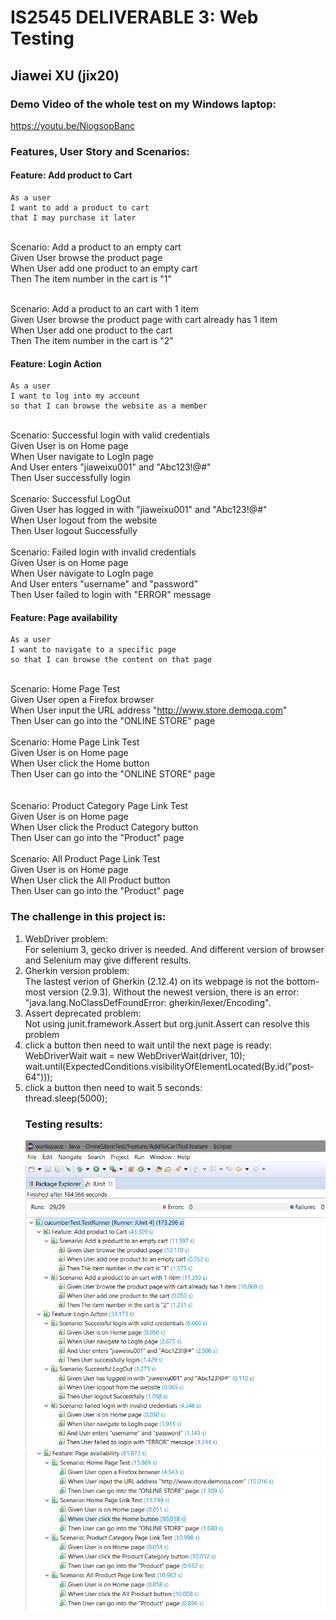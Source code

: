 # IS2545 DELIVERABLE 3: Web Testing 
## Jiawei XU (jix20)
### Demo Video of the whole test on my Windows laptop:
https://youtu.be/NiogsopBanc

### Features, User Story and Scenarios:</br>
#### Feature: Add product to Cart
	
	As a user
	I want to add a product to cart
	that I may purchase it later


</br>Scenario: Add a product to an empty cart
</br>Given User browse the product page
</br>When User add one product to an empty cart
</br>Then The item number in the cart is "1"
</br>

</br>Scenario: Add a product to an cart with 1 item
</br>Given User browse the product page with cart already has 1 item
</br>When User add one product to the cart
</br>Then The item number in the cart is "2"
</br>
#### Feature: Login Action

	As a user
	I want to log into my account 
	so that I can browse the website as a member

</br>Scenario: Successful login with valid credentials
</br>Given User is on Home page
</br>When User navigate to LogIn page
</br>And User enters "jiaweixu001" and "Abc123!@#"
</br>Then User successfully login
</br>
</br>Scenario: Successful LogOut
</br>Given User has logged in with "jiaweixu001" and "Abc123!@#"
</br>When User logout from the website
</br>Then User logout Successfully
</br>
</br>Scenario: Failed login with invalid credentials
</br>Given User is on Home page
</br>When User navigate to LogIn page
</br>And User enters "username" and "password"
</br>Then User failed to login with "ERROR" message
</br>

#### Feature: Page availability

	As a user
	I want to navigate to a specific page 
	so that I can browse the content on that page

</br>Scenario: Home Page Test
</br>Given User open a Firefox browser
</br>When User input the URL address "http://www.store.demoqa.com"
</br>Then User can go into the "ONLINE STORE" page
</br>
</br>Scenario: Home Page Link Test
</br>Given User is on Home page
</br>When User click the Home button
</br>Then User can go into the "ONLINE STORE" page	
</br>
</br>Scenario: Product Category Page Link Test
</br>Given User is on Home page
</br>When User click the Product Category button
</br>Then User can go into the "Product" page
</br>
</br>Scenario: All Product Page Link Test
</br>Given User is on Home page
</br>When User click the All Product button
</br>Then User can go into the "Product" page
</br>

### The challenge in this project is:</br>
<ol> 
<li>WebDriver problem:</br></li>
For selenium 3, gecko driver is needed. And different version of browser and Selenium may give different results.
</br>

<Li>Gherkin version problem:</br></li>
The lastest verion of Gherkin (2.12.4) on its webpage is not the bottom-most version (2.9.3).
Without the newest version, there is an error: "java.lang.NoClassDefFoundError: gherkin/lexer/Encoding".
</br>

<Li>Assert deprecated problem:</br></li>
Not using junit.framework.Assert but org.junit.Assert can resolve this problem
</br>

<Li>click a button then need to wait until the next page is ready:</br></li>
		WebDriverWait wait = new WebDriverWait(driver, 10);
		wait.until(ExpectedConditions.visibilityOfElementLocated(By.id("post-64")));
</br>

<Li>click a button then need to wait 5 seconds:</br></li>
		thread.sleep(5000);
</br>

### Testing results:</br>
![TestResult1](https://github.com/jiaweixu/OnlineStoreTest/blob/master/Materials/Test_result1.PNG "Testing Results")
![TestResult2](https://github.com/jiaweixu/OnlineStoreTest/blob/master/Materials/Test_result2.PNG "Testing Results")
</br>
